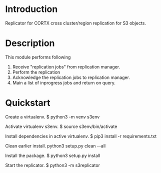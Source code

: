 # Introduction

Replicator for CORTX cross cluster/region replication for S3 objects.

# Description

This module performs following
1. Receive "replication jobs" from replication manager.
2. Perform the replication
3. Acknowledge the replication jobs to replication manager.
4. Main a list of inprogress jobs and return on query.

# Quickstart

Create a virtualenv.
$ python3 -m venv s3env

Activate virtualenv s3env.
$ source s3env/bin/activate

Install dependencies in active virtualenv.
$ pip3 install -r requirements.txt

Clean earlier install.
python3 setup.py clean --all

Install the package.
$ python3 setup.py install

Start the replicator.
$ python3 -m s3replicator
